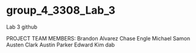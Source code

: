 # group_4_3308_Lab_3
Lab 3 github

PROJECT TEAM MEMBERS:
Brandon Alvarez
Chase Engle
Michael Samon
Austen Clark
Austin Parker
Edward Kim
dab
